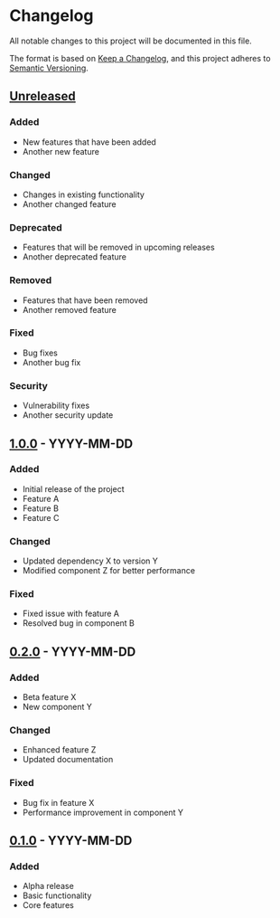 # Changelog

All notable changes to this project will be documented in this file.

The format is based on [Keep a Changelog](https://keepachangelog.com/en/1.0.0/),
and this project adheres to [Semantic Versioning](https://semver.org/spec/v2.0.0.html).

## [Unreleased]

### Added
- New features that have been added
- Another new feature

### Changed
- Changes in existing functionality
- Another changed feature

### Deprecated
- Features that will be removed in upcoming releases
- Another deprecated feature

### Removed
- Features that have been removed
- Another removed feature

### Fixed
- Bug fixes
- Another bug fix

### Security
- Vulnerability fixes
- Another security update

## [1.0.0] - YYYY-MM-DD

### Added
- Initial release of the project
- Feature A
- Feature B
- Feature C

### Changed
- Updated dependency X to version Y
- Modified component Z for better performance

### Fixed
- Fixed issue with feature A
- Resolved bug in component B

## [0.2.0] - YYYY-MM-DD

### Added
- Beta feature X
- New component Y

### Changed
- Enhanced feature Z
- Updated documentation

### Fixed
- Bug fix in feature X
- Performance improvement in component Y

## [0.1.0] - YYYY-MM-DD

### Added
- Alpha release
- Basic functionality
- Core features

[Unreleased]: https://github.com/username/repository/compare/v1.0.0...HEAD
[1.0.0]: https://github.com/username/repository/compare/v0.2.0...v1.0.0
[0.2.0]: https://github.com/username/repository/compare/v0.1.0...v0.2.0
[0.1.0]: https://github.com/username/repository/releases/tag/v0.1.0 